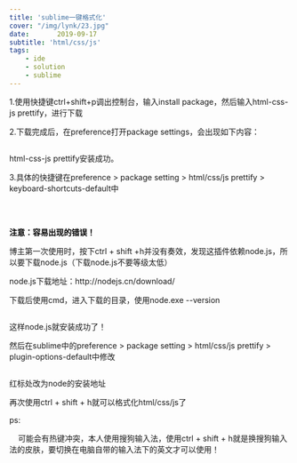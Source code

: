 ```yaml
---
title: 'sublime一键格式化'
cover: "/img/lynk/23.jpg"
date:       2019-09-17
subtitle: 'html/css/js'
tags:
	- ide
	- solution
	- sublime
---
```


<div class="htmledit_views" id="content_views">
    <p>1.使用快捷键ctrl+shift+p调出控制台，输入install package，然后输入<span>html-css-js prettify</span>，进行下载</p><p>2.下载完成后，在preference打开package settings，会出现如下内容：</p><p><img src="https://img-blog.csdn.net/20180427160941871?watermark/2/text/aHR0cHM6Ly9ibG9nLmNzZG4ubmV0L3dlaXhpbl8zNjg5MjEwNg==/font/5a6L5L2T/fontsize/400/fill/I0JBQkFCMA==/dissolve/70" alt=""></p><p><span>html-css-js prettify</span>安装成功。</p><p>3.具体的快捷键在preference &gt; package setting &gt; html/css/js prettify &gt; keyboard-shortcuts-default中</p><p><img src="https://img-blog.csdn.net/20180427161403345?watermark/2/text/aHR0cHM6Ly9ibG9nLmNzZG4ubmV0L3dlaXhpbl8zNjg5MjEwNg==/font/5a6L5L2T/fontsize/400/fill/I0JBQkFCMA==/dissolve/70" alt=""><br></p><p><br></p><p><strong><span style="color:#000000;">注意：容易出现的错误！</span></strong></p><p>博主第一次使用时，按下ctrl + shift +h并没有奏效，发现这插件依赖node.js，所以要下载node.js（下载node.js不要等级太低）</p><p>node.js下载地址：http://nodejs.cn/download/</p><p>下载后使用cmd，进入下载的目录，使用node.exe --version</p><p><img src="https://img-blog.csdn.net/20180427161958508?watermark/2/text/aHR0cHM6Ly9ibG9nLmNzZG4ubmV0L3dlaXhpbl8zNjg5MjEwNg==/font/5a6L5L2T/fontsize/400/fill/I0JBQkFCMA==/dissolve/70" alt=""></p><p>这样node.js就安装成功了！</p><p>然后在sublime中的preference &gt; package setting &gt; html/css/js prettify &gt; plugin-options-default中修改</p><p><img src="https://img-blog.csdn.net/20180427162321946?watermark/2/text/aHR0cHM6Ly9ibG9nLmNzZG4ubmV0L3dlaXhpbl8zNjg5MjEwNg==/font/5a6L5L2T/fontsize/400/fill/I0JBQkFCMA==/dissolve/70" alt=""></p><p>红标处改为node的安装地址</p><p>再次使用ctrl + shift + h就可以格式化html/css/js了</p><p>ps:</p><p>&nbsp;&nbsp;&nbsp; 可能会有热键冲突，本人使用搜狗输入法，使用ctrl + shift + h就是换搜狗输入法的皮肤，要切换在电脑自带的输入法下的英文才可以使用！<br></p>                                    </div>